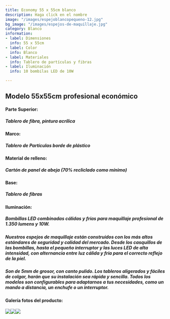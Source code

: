 ```yaml
---
title: Economy 55 x 55cm blanco
description: Haga click en el nombre
image: "/images/espejoblancopequeno-12.jpg"
bg_image: "/images/espejos-de-maquillaje.jpg"
category: Blanco
information:
- label: Dimensiones
  info: 55 x 55cm
- label: Color
  info: Blanco
- label: Materiales
  info: Tablero de partículas y fibras
- label: Iluminación
  info: 10 bombilas LED de 10W

---
```

## Modelo 55x55cm profesional económico

#### **Parte Superior:**

##### Tablero de fibra, pintura acrílica

#### **Marco:**

##### Tablero de Partículas borde de plástico

#### **Material de relleno:**

##### Cartón de panel de abeja (70% recliclado como mínimo)

#### **Base:**

##### Tablero de fibras

#### **Iluminación:**

##### Bombillas LED combinadas cálidas y frías para maquillaje profesional de 1.350 lumens y 10W.

##### Nuestros espejos de maquillaje están construidos con los más altos estándares de seguridad y calidad del mercado. Desde los casquillos de las bombillas, hasta el pequeño interruptor y las luces LED de alta intensidad, con alternancia entre luz cálida y fría para el correcto reflejo de la piel.

##### Son de 5mm de grosor, con canto pulido. Los tableros aligerados y fáciles de colgar, harán que su instalación sea rápida y sencilla. Todos los modelos son configurables para adaptarnos a tus necesidades, como un mando a distancia, un enchufe o un interruptor.

#### Galería fotos del producto:

![](/images/espejoblancopequeno-22.jpg)![](/images/espejoblancopequeno-12.jpg)![](/images/espejoblancopequeno-32.jpg)